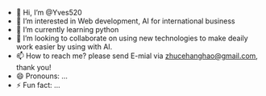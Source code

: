 - 👋 Hi, I’m @Yves520
- 👀 I’m interested in Web development, AI for international business
- 🌱 I’m currently learning python
- 💞️ I’m looking to collaborate on using new technologies to make deaily work easier by using with AI.
- 📫 How to reach me? please send E-mial via zhucehanghao@gmail.com, thank you!
- 😄 Pronouns: ...
- ⚡ Fun fact: ...

<!---
Yves520/Yves520 is a ✨ special ✨ repository because its `README.md` (this file) appears on your GitHub profile.
You can click the Preview link to take a look at your changes.
--->
